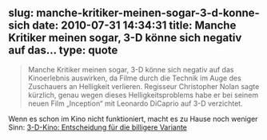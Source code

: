 slug: manche-kritiker-meinen-sogar-3-d-konne-sich
date: 2010-07-31 14:34:31
title: Manche Kritiker meinen sogar, 3-D könne sich negativ auf das...
type: quote
---

> Manche Kritiker meinen sogar, 3-D könne sich negativ auf das Kinoerlebnis auswirken, da Filme durch die Technik im Auge des Zuschauers an Helligkeit verlieren. Regisseur Christopher Nolan sagte kürzlich, genau wegen dieses Helligkeitsproblems habe er bei seinem neuen Film „Inception“ mit Leonardo DiCaprio auf 3-D verzichtet.

Wenn es schon im Kino nicht funktioniert, macht es zu Hause noch weniger Sinn: [3-D-Kino: Entscheidung für die billigere Variante](http://www.faz.net/s/RubEC1ACFE1EE274C81BCD3621EF555C83C/Doc~EE04F11550B5444948D50C562B26D398D~ATpl~Ecommon~Scontent.html)
